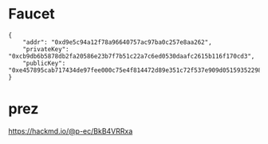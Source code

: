 # Faucet

```
{
    "addr": "0xd9e5c94a12f78a96640757ac97ba0c257e8aa262",
    "privateKey": "0xcb9db6b5878db2fa20586e23b7f7b51c22a7c6ed0530daafc2615b116f170cd3",
    "publicKey": "0xe457895cab717434de97fee000c75e4f814472d89e351c72f537e909d051593522989b7d734fa9479c54450ff3c34279e85c9c883b04d443e50873211ed43f88"
}
```

# prez
https://hackmd.io/@p-ec/BkB4VRRxa
